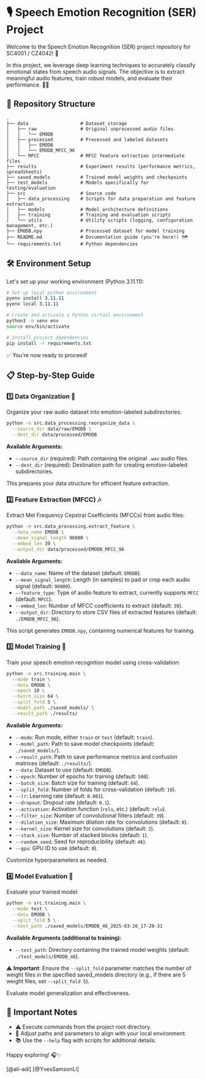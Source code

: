 # 🎙️ Speech Emotion Recognition (SER) Project

Welcome to the Speech Emotion Recognition (SER) project repository for SC4001 / CZ4042! 🚀

In this project, we leverage deep learning techniques to accurately classify emotional states from speech audio signals. The objective is to extract meaningful audio features, train robust models, and evaluate their performance. 🧠🎶

## 📁 Repository Structure

```
.
├── data                   # Dataset storage
│   ├── raw                # Original unprocessed audio files
│   │   └── EMODB
│   ├── processed          # Processed and labeled datasets
│   │   ├── EMODB
│   │   └── EMODB_MFCC_96
│   └── MFCC               # MFCC feature extraction intermediate files
├── results                # Experiment results (performance metrics, spreadsheets)
├── saved_models           # Trained model weights and checkpoints
├── test_models            # Models specifically for testing/evaluation
├── src                    # Source code
│   ├── data_processing    # Scripts for data preparation and feature extraction
│   ├── models             # Model architecture definitions
│   ├── training           # Training and evaluation scripts
│   └── utils              # Utility scripts (logging, configuration management, etc.)
├── EMODB.npy              # Processed dataset for model training
├── README.md              # Documentation guide (you're here!) 🗺️
└── requirements.txt       # Python dependencies
```

## 🛠️ Environment Setup

Let's set up your working environment (Python 3.11.11):

```bash
# Set up local python environment
pyenv install 3.11.11
pyenv local 3.11.11

# Create and activate a Python virtual environment
python3 -m venv env
source env/bin/activate

# Install project dependencies
pip install -r requirements.txt
```

✅ You're now ready to proceed!

## 📋 Step-by-Step Guide

### 1️⃣ Data Organization 📂

Organize your raw audio dataset into emotion-labeled subdirectories:

```bash
python -m src.data_processing.reorganize_data \
  --source_dir data/raw/EMODB \
  --dest_dir data/processed/EMODB
```

**Available Arguments:**
- `--source_dir` (required): Path containing the original `.wav` audio files.
- `--dest_dir` (required): Destination path for creating emotion-labeled subdirectories.

This prepares your data structure for efficient feature extraction.

### 2️⃣ Feature Extraction (MFCC) 🎶

Extract Mel Frequency Cepstral Coefficients (MFCCs) from audio files:

```bash
python -m src.data_processing.extract_feature \
  --data_name EMODB \
  --mean_signal_length 96000 \
  --embed_len 39 \
  --output_dir data/processed/EMODB_MFCC_96
```

**Available Arguments:**
- `--data_name`: Name of the dataset (default: `EMODB`).
- `--mean_signal_length`: Length (in samples) to pad or crop each audio signal (default: `96000`).
- `--feature_type`: Type of audio feature to extract, currently supports `MFCC` (default: `MFCC`).
- `--embed_len`: Number of MFCC coefficients to extract (default: `39`).
- `--output_dir`: Directory to store CSV files of extracted features (default: `./EMODB_MFCC_96`).

This script generates `EMODB.npy`, containing numerical features for training.

### 3️⃣ Model Training 🚀

Train your speech emotion recognition model using cross-validation:

```bash
python -m src.training.main \
  --mode train \
  --data EMODB \
  --epoch 10 \
  --batch_size 64 \
  --split_fold 5 \
  --model_path ./saved_models/ \
  --result_path ./results/
```

**Available Arguments:**
- `--mode`: Run mode, either `train` or `test` (default: `train`).
- `--model_path`: Path to save model checkpoints (default: `./saved_models/`).
- `--result_path`: Path to save performance metrics and confusion matrices (default: `./results/`).
- `--data`: Dataset to use (default: `EMODB`).
- `--epoch`: Number of epochs for training (default: `500`).
- `--batch_size`: Batch size for training (default: `64`).
- `--split_fold`: Number of folds for cross-validation (default: `10`).
- `--lr`: Learning rate (default: `0.001`).
- `--dropout`: Dropout rate (default: `0.1`).
- `--activation`: Activation function (`relu`, etc.) (default: `relu`).
- `--filter_size`: Number of convolutional filters (default: `39`).
- `--dilation_size`: Maximum dilation rate for convolutions (default: `8`).
- `--kernel_size`: Kernel size for convolutions (default: `2`).
- `--stack_size`: Number of stacked blocks (default: `1`).
- `--random_seed`: Seed for reproducibility (default: `46`).
- `--gpu`: GPU ID to use (default: `0`).

Customize hyperparameters as needed.

### 4️⃣ Model Evaluation 🧪

Evaluate your trained model:

```bash
python -m src.training.main \
  --mode test \
  --data EMODB \
  --split_fold 5 \
  --test_path ./saved_models/EMODB_46_2025-03-26_17-28-31
```

**Available Arguments (additional to training):**
- `--test_path`: Directory containing the trained model weights (default: `./test_models/EMODB_46`).

⚠️ **Important**: Ensure the `--split_fold` parameter matches the number of weight files in the specified saved_models directory (e.g., if there are 5 weight files, set `--split_fold 5`).

Evaluate model generalization and effectiveness.

## 📌 Important Notes

- ⚠️ Execute commands from the project root directory.
- 🔧 Adjust paths and parameters to align with your local environment.
- 📚 Use the `--help` flag with scripts for additional details.

Happy exploring! 🎧✨

[@ali-adi]
[@YvesSamsonLi]
